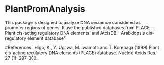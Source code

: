 # PlantPromAnalysis

This package is designed to analyze DNA sequence considered as promoter regions of genes. It use the published databases from PLACE -- Plant cis-acting regulatory DNA elements¹ and AtcisDB - Arabidopsis cis-regulatory element database².

#References
¹ Higo, K., Y. Ugawa, M. Iwamoto and T. Korenaga (1999) Plant cis-acting regulatory DNA elements (PLACE) database. Nucleic Acids Res. 27 (1): 297-300.
